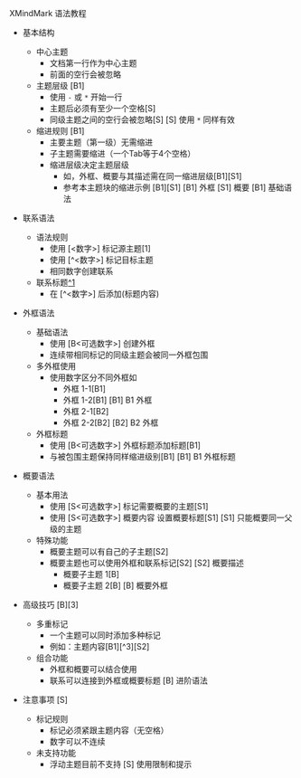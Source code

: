 XMindMark 语法教程

- 基本结构
    * 中心主题
        - 文档第一行作为中心主题
        - 前面的空行会被忽略
    * 主题层级 [B1]
        - 使用 `-` 或 `*` 开始一行
        * 主题后必须有至少一个空格[S]
        * 同级主题之间的空行会被忽略[S]
        [S] 使用 `*` 同样有效
    * 缩进规则 [B1]
        - 主要主题（第一级）无需缩进
        - 子主题需要缩进（一个Tab等于4个空格）
        - 缩进层级决定主题层级
            - 如，外框、概要与其描述需在同一缩进层级[B1][S1]
            - 参考本主题块的缩进示例 [B1][S1]
            [B1] 外框
            [S1] 概要
    [B1] 基础语法

- 联系语法
    * 语法规则
        - 使用 [<数字>] 标记源主题[1]
        - 使用 [^<数字>] 标记目标主题
        - 相同数字创建联系
    * 联系标题[^1](联系标题)
        - 在 [^<数字>] 后添加(标题内容)

- 外框语法
    * 基础语法
        - 使用 [B<可选数字>] 创建外框
        - 连续带相同标记的同级主题会被同一外框包围
    * 多外框使用
        - 使用数字区分不同外框如
            - 外框 1-1[B1]
            - 外框 1-2[B1]
            [B1] B1 外框
            - 外框 2-1[B2]
            - 外框 2-2[B2]
            [B2] B2 外框
    * 外框标题
        - 使用 [B<可选数字>] 外框标题添加标题[B1]
        - 与被包围主题保持同样缩进级别[B1]
        [B1] B1 外框标题
        

- 概要语法
    * 基本用法
        - 使用 [S<可选数字>] 标记需要概要的主题[S1]
        - 使用 [S<可选数字>] 概要内容 设置概要标题[S1]
        [S1] 只能概要同一父级的主题
    * 特殊功能
        - 概要主题可以有自己的子主题[S2]
        - 概要主题也可以使用外框和联系标记[S2]
        [S2] 概要描述
            - 概要子主题 1[B]
            - 概要子主题 2[B]
            [B] 概要外框

- 高级技巧 [B][3]
    * 多重标记
        - 一个主题可以同时添加多种标记
        - 例如：主题内容[B1][^3][S2]
    * 组合功能
        - 外框和概要可以结合使用
        - 联系可以连接到外框或概要标题
[B] 进阶语法

- 注意事项 [S]
    * 标记规则
        - 标记必须紧跟主题内容（无空格）
        - 数字可以不连续
    * 未支持功能
        - 浮动主题目前不支持
[S] 使用限制和提示